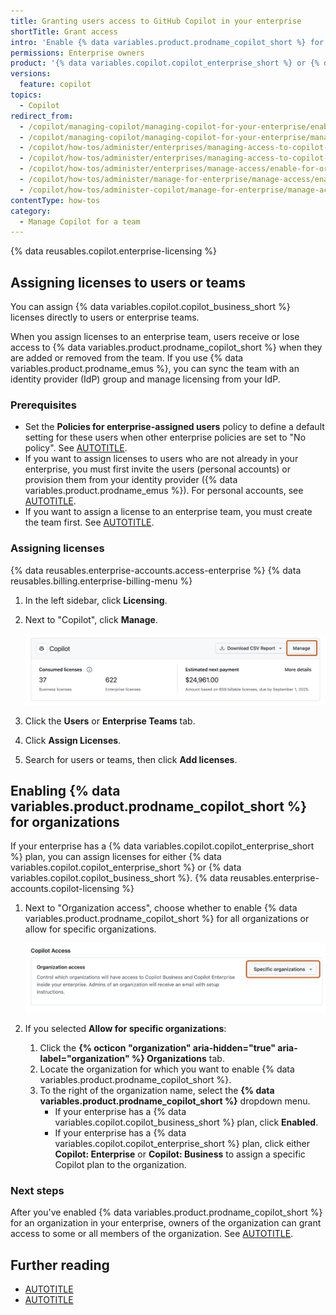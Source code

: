 ```yaml
---
title: Granting users access to GitHub Copilot in your enterprise
shortTitle: Grant access
intro: 'Enable {% data variables.product.prodname_copilot_short %} for entire organizations or grant access directly to specific users.'
permissions: Enterprise owners
product: '{% data variables.copilot.copilot_enterprise_short %} or {% data variables.copilot.copilot_business_short %}'
versions:
  feature: copilot
topics:
  - Copilot
redirect_from:
  - /copilot/managing-copilot/managing-copilot-for-your-enterprise/enabling-copilot-for-organizations-in-your-enterprise
  - /copilot/managing-copilot/managing-copilot-for-your-enterprise/managing-access-to-copilot-in-your-enterprise/enabling-copilot-for-organizations-in-your-enterprise
  - /copilot/how-tos/administer/enterprises/managing-access-to-copilot-in-your-enterprise/enabling-copilot-for-organizations-in-your-enterprise
  - /copilot/how-tos/administer/enterprises/managing-access-to-copilot-in-your-enterprise/enable-for-organizations
  - /copilot/how-tos/administer/enterprises/manage-access/enable-for-organizations
  - /copilot/how-tos/administer/manage-for-enterprise/manage-access/enable-for-organizations
  - /copilot/how-tos/administer-copilot/manage-for-enterprise/manage-access/enable-for-organizations
contentType: how-tos
category: 
  - Manage Copilot for a team
---
```


{% data reusables.copilot.enterprise-licensing %}

## Assigning licenses to users or teams

You can assign {% data variables.copilot.copilot_business_short %} licenses directly to users or enterprise teams.

When you assign licenses to an enterprise team, users receive or lose access to {% data variables.product.prodname_copilot_short %} when they are added or removed from the team. If you use {% data variables.product.prodname_emus %}, you can sync the team with an identity provider (IdP) group and manage licensing from your IdP.

### Prerequisites

* Set the **Policies for enterprise-assigned users** policy to define a default setting for these users when other enterprise policies are set to "No policy". See [AUTOTITLE](/copilot/how-tos/administer-copilot/manage-for-enterprise/manage-enterprise-policies#defining-policies-for-your-enterprise).
* If you want to assign licenses to users who are not already in your enterprise, you must first invite the users (personal accounts) or provision them from your identity provider ({% data variables.product.prodname_emus %}). For personal accounts, see [AUTOTITLE](/enterprise-cloud@latest/admin/managing-accounts-and-repositories/managing-users-in-your-enterprise/invite-users-directly).
* If you want to assign a license to an enterprise team, you must create the team first. See [AUTOTITLE](/enterprise-cloud@latest/admin/managing-accounts-and-repositories/managing-users-in-your-enterprise/create-enterprise-teams).

### Assigning licenses

{% data reusables.enterprise-accounts.access-enterprise %}
{% data reusables.billing.enterprise-billing-menu %}
1. In the left sidebar, click **Licensing**.
1. Next to "Copilot", click **Manage**.

   ![Screenshot of the Licensing page, with the "Manage" button highlighted in orange.](/assets/images/help/copilot/manage-licenses.png)

1. Click the **Users** or **Enterprise Teams** tab.
1. Click **Assign Licenses**.
1. Search for users or teams, then click **Add licenses**.

## Enabling {% data variables.product.prodname_copilot_short %} for organizations

If your enterprise has a {% data variables.copilot.copilot_enterprise_short %} plan, you can assign licenses for either {% data variables.copilot.copilot_enterprise_short %} or {% data variables.copilot.copilot_business_short %}.
{% data reusables.enterprise-accounts.copilot-licensing %}
1. Next to "Organization access", choose whether to enable {% data variables.product.prodname_copilot_short %} for all organizations or allow for specific organizations.

   ![Screenshot of the the "Organization access" section, with the dropdown menu highlighted.](/assets/images/help/copilot/organization-access-menu.png)

1. If you selected **Allow for specific organizations**:
    1. Click the **{% octicon "organization" aria-hidden="true" aria-label="organization" %} Organizations** tab.
    1. Locate the organization for which you want to enable {% data variables.product.prodname_copilot_short %}.
    1. To the right of the organization name, select the **{% data variables.product.prodname_copilot_short %}** dropdown menu.
       * If your enterprise has a {% data variables.copilot.copilot_business_short %} plan, click **Enabled**.
       * If your enterprise has a {% data variables.copilot.copilot_enterprise_short %} plan, click either **Copilot: Enterprise** or **Copilot: Business** to assign a specific Copilot plan to the organization.

### Next steps

After you've enabled {% data variables.product.prodname_copilot_short %} for an organization in your enterprise, owners of the organization can grant access to some or all members of the organization. See [AUTOTITLE](/copilot/managing-github-copilot-in-your-organization/managing-access-for-copilot-business-in-your-organization).

## Further reading

* [AUTOTITLE](/billing/managing-billing-for-github-copilot/about-billing-for-github-copilot)
* [AUTOTITLE](/copilot/managing-copilot/managing-copilot-for-your-enterprise/managing-policies-and-features-for-copilot-in-your-enterprise)
